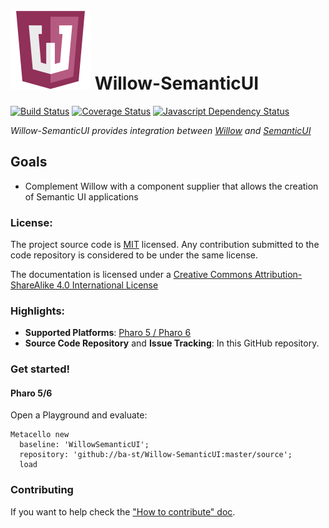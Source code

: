 ![Logo](resources/logos/128x128.png) Willow-SemanticUI
======
[![Build Status](https://travis-ci.org/ba-st/Willow-SemanticUI.svg?branch=master)](https://travis-ci.org/ba-st/Willow-SemanticUI)
[![Coverage Status](https://coveralls.io/repos/github/ba-st/Willow-SemanticUI/badge.svg?branch=master)](https://coveralls.io/github/ba-st/Willow-SemanticUI?branch=master)
[![Javascript Dependency Status](https://david-dm.org/ba-st/Willow-SemanticUI.svg)](https://david-dm.org/ba-st/Willow-SemanticUI)

*Willow-SemanticUI provides integration between [Willow](https://github.com/ba-st/Willow) and [SemanticUI](https://semantic-ui.com/)*

## Goals
- Complement Willow with a component supplier that allows the creation of Semantic UI applications

### License:
The project source code is [MIT](LICENSE) licensed. Any contribution submitted to the code repository is considered to be under the same license.

The documentation is licensed under a [Creative Commons Attribution-ShareAlike 4.0 International License](http://creativecommons.org/licenses/by-sa/4.0/)

### Highlights:
- **Supported Platforms**: [Pharo 5 / Pharo 6](http://www.pharo.org/)
- **Source Code Repository** and **Issue Tracking**: In this GitHub repository.

### Get started!

#### Pharo 5/6

Open a Playground and evaluate:

```smalltalk
Metacello new
  baseline: 'WillowSemanticUI';
  repository: 'github://ba-st/Willow-SemanticUI:master/source';
  load
```

### Contributing
If you want to help check the ["How to contribute" doc](CONTRIBUTING.md).
